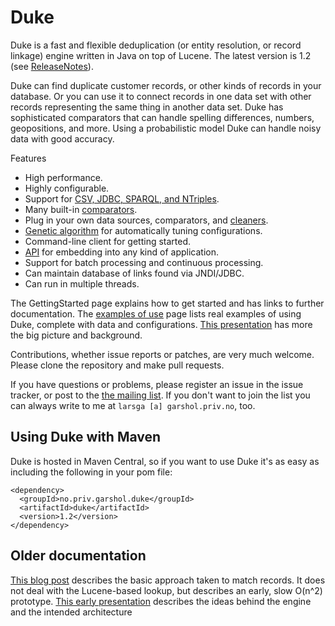 # Duke

Duke is a fast and flexible deduplication (or entity resolution, or
record linkage) engine written in Java on top of Lucene.  The latest
version is 1.2 (see [ReleaseNotes](https://github.com/larsga/Duke/wiki/ReleaseNotes)).

Duke can find duplicate customer records, or other kinds of records in
your database. Or you can use it to connect records in one data set
with other records representing the same thing in another data set.
Duke has sophisticated comparators that can handle spelling
differences, numbers, geopositions, and more. Using a probabilistic
model Duke can handle noisy data with good accuracy.

Features

  * High performance.
  * Highly configurable.
  * Support for [CSV, JDBC, SPARQL, and NTriples](https://github.com/larsga/Duke/wiki/DataSources).
  * Many built-in [comparators](wiki/Comparator).
  * Plug in your own data sources, comparators, and [cleaners](https://github.com/larsga/Duke/wiki/Cleaner).
  * [Genetic algorithm](https://github.com/larsga/Duke/wiki/GeneticAlgorithm) for automatically tuning configurations.
  * Command-line client for getting started.
  * [API](https://github.com/larsga/Duke/wiki/UsingTheAPI) for embedding into any kind of application.
  * Support for batch processing and continuous processing.
  * Can maintain database of links found via JNDI/JDBC.
  * Can run in multiple threads.

The GettingStarted page explains how to get started and has links to
further documentation. The [examples of use](https://github.com/larsga/Duke/wiki/ExamplesOfUse) page
lists real examples of using Duke, complete with data and
configurations. [This
presentation](http://www.slideshare.net/larsga/linking-data-without-common-identifiers)
has more the big picture and background.

Contributions, whether issue reports or patches, are very much
welcome.  Please clone the repository and make pull requests.

If you have questions or problems, please register an issue in the
issue tracker, or post to the [the mailing
list](http://groups.google.com/group/duke-dedup). If you don't want to
join the list you can always write to me at `larsga [a]
garshol.priv.no`, too.

## Using Duke with Maven

Duke is hosted in Maven Central, so if you want to use Duke it's as
easy as including the following in your pom file:

```
<dependency>
  <groupId>no.priv.garshol.duke</groupId>
  <artifactId>duke</artifactId>
  <version>1.2</version>
</dependency>
```

## Older documentation

[This blog post](http://www.garshol.priv.no/blog/217.html) describes
the basic approach taken to match records. It does not deal with the
Lucene-based lookup, but describes an early, slow O(n^2)
prototype. [This early
presentation](http://www.slideshare.net/larsga/deduplication)
describes the ideas behind the engine and the intended architecture
